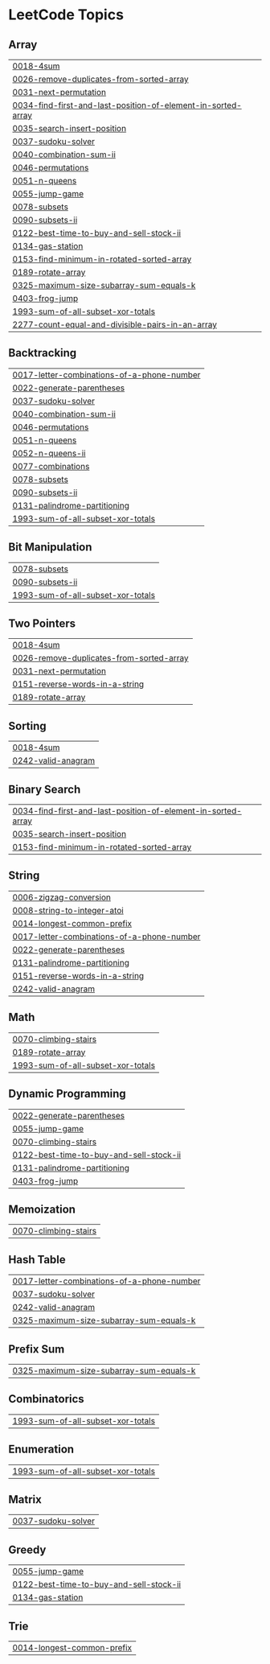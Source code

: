 

<!---LeetCode Topics Start-->
# LeetCode Topics
## Array
|  |
| ------- |
| [0018-4sum](https://github.com/janyanb/LeetCode/tree/master/0018-4sum) |
| [0026-remove-duplicates-from-sorted-array](https://github.com/janyanb/LeetCode/tree/master/0026-remove-duplicates-from-sorted-array) |
| [0031-next-permutation](https://github.com/janyanb/LeetCode/tree/master/0031-next-permutation) |
| [0034-find-first-and-last-position-of-element-in-sorted-array](https://github.com/janyanb/LeetCode/tree/master/0034-find-first-and-last-position-of-element-in-sorted-array) |
| [0035-search-insert-position](https://github.com/janyanb/LeetCode/tree/master/0035-search-insert-position) |
| [0037-sudoku-solver](https://github.com/janyanb/LeetCode/tree/master/0037-sudoku-solver) |
| [0040-combination-sum-ii](https://github.com/janyanb/LeetCode/tree/master/0040-combination-sum-ii) |
| [0046-permutations](https://github.com/janyanb/LeetCode/tree/master/0046-permutations) |
| [0051-n-queens](https://github.com/janyanb/LeetCode/tree/master/0051-n-queens) |
| [0055-jump-game](https://github.com/janyanb/LeetCode/tree/master/0055-jump-game) |
| [0078-subsets](https://github.com/janyanb/LeetCode/tree/master/0078-subsets) |
| [0090-subsets-ii](https://github.com/janyanb/LeetCode/tree/master/0090-subsets-ii) |
| [0122-best-time-to-buy-and-sell-stock-ii](https://github.com/janyanb/LeetCode/tree/master/0122-best-time-to-buy-and-sell-stock-ii) |
| [0134-gas-station](https://github.com/janyanb/LeetCode/tree/master/0134-gas-station) |
| [0153-find-minimum-in-rotated-sorted-array](https://github.com/janyanb/LeetCode/tree/master/0153-find-minimum-in-rotated-sorted-array) |
| [0189-rotate-array](https://github.com/janyanb/LeetCode/tree/master/0189-rotate-array) |
| [0325-maximum-size-subarray-sum-equals-k](https://github.com/janyanb/LeetCode/tree/master/0325-maximum-size-subarray-sum-equals-k) |
| [0403-frog-jump](https://github.com/janyanb/LeetCode/tree/master/0403-frog-jump) |
| [1993-sum-of-all-subset-xor-totals](https://github.com/janyanb/LeetCode/tree/master/1993-sum-of-all-subset-xor-totals) |
| [2277-count-equal-and-divisible-pairs-in-an-array](https://github.com/janyanb/LeetCode/tree/master/2277-count-equal-and-divisible-pairs-in-an-array) |
## Backtracking
|  |
| ------- |
| [0017-letter-combinations-of-a-phone-number](https://github.com/janyanb/LeetCode/tree/master/0017-letter-combinations-of-a-phone-number) |
| [0022-generate-parentheses](https://github.com/janyanb/LeetCode/tree/master/0022-generate-parentheses) |
| [0037-sudoku-solver](https://github.com/janyanb/LeetCode/tree/master/0037-sudoku-solver) |
| [0040-combination-sum-ii](https://github.com/janyanb/LeetCode/tree/master/0040-combination-sum-ii) |
| [0046-permutations](https://github.com/janyanb/LeetCode/tree/master/0046-permutations) |
| [0051-n-queens](https://github.com/janyanb/LeetCode/tree/master/0051-n-queens) |
| [0052-n-queens-ii](https://github.com/janyanb/LeetCode/tree/master/0052-n-queens-ii) |
| [0077-combinations](https://github.com/janyanb/LeetCode/tree/master/0077-combinations) |
| [0078-subsets](https://github.com/janyanb/LeetCode/tree/master/0078-subsets) |
| [0090-subsets-ii](https://github.com/janyanb/LeetCode/tree/master/0090-subsets-ii) |
| [0131-palindrome-partitioning](https://github.com/janyanb/LeetCode/tree/master/0131-palindrome-partitioning) |
| [1993-sum-of-all-subset-xor-totals](https://github.com/janyanb/LeetCode/tree/master/1993-sum-of-all-subset-xor-totals) |
## Bit Manipulation
|  |
| ------- |
| [0078-subsets](https://github.com/janyanb/LeetCode/tree/master/0078-subsets) |
| [0090-subsets-ii](https://github.com/janyanb/LeetCode/tree/master/0090-subsets-ii) |
| [1993-sum-of-all-subset-xor-totals](https://github.com/janyanb/LeetCode/tree/master/1993-sum-of-all-subset-xor-totals) |
## Two Pointers
|  |
| ------- |
| [0018-4sum](https://github.com/janyanb/LeetCode/tree/master/0018-4sum) |
| [0026-remove-duplicates-from-sorted-array](https://github.com/janyanb/LeetCode/tree/master/0026-remove-duplicates-from-sorted-array) |
| [0031-next-permutation](https://github.com/janyanb/LeetCode/tree/master/0031-next-permutation) |
| [0151-reverse-words-in-a-string](https://github.com/janyanb/LeetCode/tree/master/0151-reverse-words-in-a-string) |
| [0189-rotate-array](https://github.com/janyanb/LeetCode/tree/master/0189-rotate-array) |
## Sorting
|  |
| ------- |
| [0018-4sum](https://github.com/janyanb/LeetCode/tree/master/0018-4sum) |
| [0242-valid-anagram](https://github.com/janyanb/LeetCode/tree/master/0242-valid-anagram) |
## Binary Search
|  |
| ------- |
| [0034-find-first-and-last-position-of-element-in-sorted-array](https://github.com/janyanb/LeetCode/tree/master/0034-find-first-and-last-position-of-element-in-sorted-array) |
| [0035-search-insert-position](https://github.com/janyanb/LeetCode/tree/master/0035-search-insert-position) |
| [0153-find-minimum-in-rotated-sorted-array](https://github.com/janyanb/LeetCode/tree/master/0153-find-minimum-in-rotated-sorted-array) |
## String
|  |
| ------- |
| [0006-zigzag-conversion](https://github.com/janyanb/LeetCode/tree/master/0006-zigzag-conversion) |
| [0008-string-to-integer-atoi](https://github.com/janyanb/LeetCode/tree/master/0008-string-to-integer-atoi) |
| [0014-longest-common-prefix](https://github.com/janyanb/LeetCode/tree/master/0014-longest-common-prefix) |
| [0017-letter-combinations-of-a-phone-number](https://github.com/janyanb/LeetCode/tree/master/0017-letter-combinations-of-a-phone-number) |
| [0022-generate-parentheses](https://github.com/janyanb/LeetCode/tree/master/0022-generate-parentheses) |
| [0131-palindrome-partitioning](https://github.com/janyanb/LeetCode/tree/master/0131-palindrome-partitioning) |
| [0151-reverse-words-in-a-string](https://github.com/janyanb/LeetCode/tree/master/0151-reverse-words-in-a-string) |
| [0242-valid-anagram](https://github.com/janyanb/LeetCode/tree/master/0242-valid-anagram) |
## Math
|  |
| ------- |
| [0070-climbing-stairs](https://github.com/janyanb/LeetCode/tree/master/0070-climbing-stairs) |
| [0189-rotate-array](https://github.com/janyanb/LeetCode/tree/master/0189-rotate-array) |
| [1993-sum-of-all-subset-xor-totals](https://github.com/janyanb/LeetCode/tree/master/1993-sum-of-all-subset-xor-totals) |
## Dynamic Programming
|  |
| ------- |
| [0022-generate-parentheses](https://github.com/janyanb/LeetCode/tree/master/0022-generate-parentheses) |
| [0055-jump-game](https://github.com/janyanb/LeetCode/tree/master/0055-jump-game) |
| [0070-climbing-stairs](https://github.com/janyanb/LeetCode/tree/master/0070-climbing-stairs) |
| [0122-best-time-to-buy-and-sell-stock-ii](https://github.com/janyanb/LeetCode/tree/master/0122-best-time-to-buy-and-sell-stock-ii) |
| [0131-palindrome-partitioning](https://github.com/janyanb/LeetCode/tree/master/0131-palindrome-partitioning) |
| [0403-frog-jump](https://github.com/janyanb/LeetCode/tree/master/0403-frog-jump) |
## Memoization
|  |
| ------- |
| [0070-climbing-stairs](https://github.com/janyanb/LeetCode/tree/master/0070-climbing-stairs) |
## Hash Table
|  |
| ------- |
| [0017-letter-combinations-of-a-phone-number](https://github.com/janyanb/LeetCode/tree/master/0017-letter-combinations-of-a-phone-number) |
| [0037-sudoku-solver](https://github.com/janyanb/LeetCode/tree/master/0037-sudoku-solver) |
| [0242-valid-anagram](https://github.com/janyanb/LeetCode/tree/master/0242-valid-anagram) |
| [0325-maximum-size-subarray-sum-equals-k](https://github.com/janyanb/LeetCode/tree/master/0325-maximum-size-subarray-sum-equals-k) |
## Prefix Sum
|  |
| ------- |
| [0325-maximum-size-subarray-sum-equals-k](https://github.com/janyanb/LeetCode/tree/master/0325-maximum-size-subarray-sum-equals-k) |
## Combinatorics
|  |
| ------- |
| [1993-sum-of-all-subset-xor-totals](https://github.com/janyanb/LeetCode/tree/master/1993-sum-of-all-subset-xor-totals) |
## Enumeration
|  |
| ------- |
| [1993-sum-of-all-subset-xor-totals](https://github.com/janyanb/LeetCode/tree/master/1993-sum-of-all-subset-xor-totals) |
## Matrix
|  |
| ------- |
| [0037-sudoku-solver](https://github.com/janyanb/LeetCode/tree/master/0037-sudoku-solver) |
## Greedy
|  |
| ------- |
| [0055-jump-game](https://github.com/janyanb/LeetCode/tree/master/0055-jump-game) |
| [0122-best-time-to-buy-and-sell-stock-ii](https://github.com/janyanb/LeetCode/tree/master/0122-best-time-to-buy-and-sell-stock-ii) |
| [0134-gas-station](https://github.com/janyanb/LeetCode/tree/master/0134-gas-station) |
## Trie
|  |
| ------- |
| [0014-longest-common-prefix](https://github.com/janyanb/LeetCode/tree/master/0014-longest-common-prefix) |
<!---LeetCode Topics End-->
